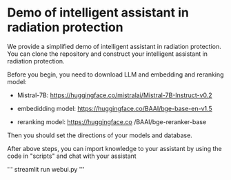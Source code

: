 # Demo of intelligent assistant in radiation protection

We provide a simplified demo of intelligent assistant in radiation protection. You can clone the repository and construct your intelligent assistant in radiation protection.

Before you begin, you need to download LLM and embedding and reranking model:

+ Mistral-7B: https://huggingface.co/mistralai/Mistral-7B-Instruct-v0.2

+ embedidding model: https://huggingface.co/BAAI/bge-base-en-v1.5

+ reranking model: https://huggingface.co /BAAI/bge-reranker-base

Then you should set the directions of your models and database.

After above steps, you can import knowledge to your assistant by using the code in "scripts" and  chat with your assistant 

'''
streamlit run webui.py
'''


